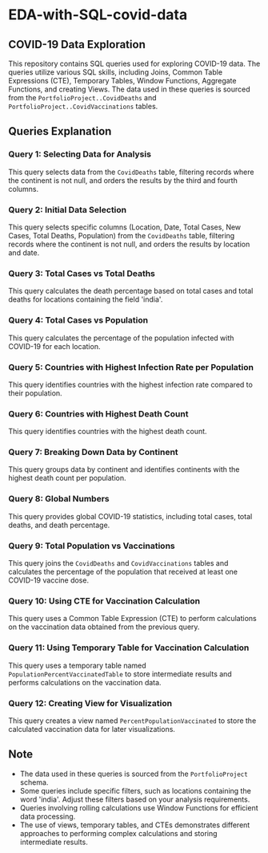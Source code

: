 # EDA-with-SQL-covid-data

## COVID-19 Data Exploration 

This repository contains SQL queries used for exploring COVID-19 data. The queries utilize various SQL skills, including Joins, Common Table Expressions (CTE), Temporary Tables, Window Functions, Aggregate Functions, and creating Views. The data used in these queries is sourced from the `PortfolioProject..CovidDeaths` and `PortfolioProject..CovidVaccinations` tables.

## Queries Explanation

### Query 1: Selecting Data for Analysis
This query selects data from the `CovidDeaths` table, filtering records where the continent is not null, and orders the results by the third and fourth columns.

### Query 2: Initial Data Selection
This query selects specific columns (Location, Date, Total Cases, New Cases, Total Deaths, Population) from the `CovidDeaths` table, filtering records where the continent is not null, and orders the results by location and date.

### Query 3: Total Cases vs Total Deaths
This query calculates the death percentage based on total cases and total deaths for locations containing the field 'india'.

### Query 4: Total Cases vs Population
This query calculates the percentage of the population infected with COVID-19 for each location.

### Query 5: Countries with Highest Infection Rate per Population
This query identifies countries with the highest infection rate compared to their population.

### Query 6: Countries with Highest Death Count
This query identifies countries with the highest death count.

### Query 7: Breaking Down Data by Continent
This query groups data by continent and identifies continents with the highest death count per population.

### Query 8: Global Numbers
This query provides global COVID-19 statistics, including total cases, total deaths, and death percentage.

### Query 9: Total Population vs Vaccinations
This query joins the `CovidDeaths` and `CovidVaccinations` tables and calculates the percentage of the population that received at least one COVID-19 vaccine dose.

### Query 10: Using CTE for Vaccination Calculation
This query uses a Common Table Expression (CTE) to perform calculations on the vaccination data obtained from the previous query.

### Query 11: Using Temporary Table for Vaccination Calculation
This query uses a temporary table named `PopulationPercentVaccinatedTable` to store intermediate results and performs calculations on the vaccination data.

### Query 12: Creating View for Visualization
This query creates a view named `PercentPopulationVaccinated` to store the calculated vaccination data for later visualizations.

## Note
- The data used in these queries is sourced from the `PortfolioProject` schema.
- Some queries include specific filters, such as locations containing the word 'india'. Adjust these filters based on your analysis requirements.
- Queries involving rolling calculations use Window Functions for efficient data processing.
- The use of views, temporary tables, and CTEs demonstrates different approaches to performing complex calculations and storing intermediate results.

